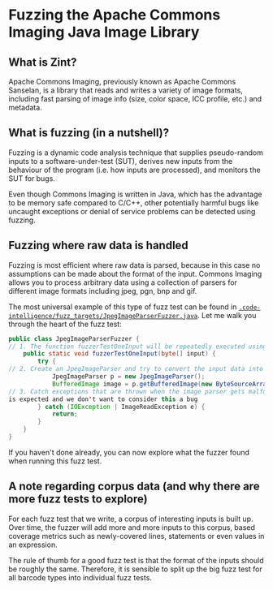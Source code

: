 # Fuzzing the Apache Commons Imaging Java Image Library

## What is Zint?

Apache Commons Imaging, previously known as Apache Commons Sanselan, is a library 
that reads and writes a variety of image formats, including fast parsing of 
image info (size, color space, ICC profile, etc.) and metadata. 

## What is fuzzing (in a nutshell)?

Fuzzing is a dynamic code analysis technique that supplies pseudo-random inputs
to a software-under-test (SUT), derives new inputs from the behaviour of the
program (i.e. how inputs are processed), and monitors the SUT for bugs.

Even though Commons Imaging is written in Java, which has the advantage
to be memory safe compared to C/C++, other potentially harmful bugs like uncaught
exceptions or denial of service problems can be detected using fuzzing.

## Fuzzing where raw data is handled

Fuzzing is most efficient where raw data is parsed, because in this case no
assumptions can be made about the format of the input. Commons Imaging allows you to process
arbitrary data using a collection of parsers for different image formats including jpeg, pgn, bnp and gif.


The most universal example of this type of fuzz test can be found in
[`.code-intelligence/fuzz_targets/JpegImageParserFuzzer.java`](https://github.com/ci-fuzz/commons-imaging/blob/master/.code-intelligence/fuzz_targets/JpegImageParserFuzzer.java).
Let me walk you through the heart of the fuzz test:

```Java
public class JpegImageParserFuzzer {
// 1. The function fuzzerTestOneInput will be repeatedly executed using data generated by the fuzzer as input
	public static void fuzzerTestOneInput(byte[] input) {	
		try {
// 2. Create an JpegImageParser and try to convert the input data into an image by calling the getBufferedImage function
			JpegImageParser p = new JpegImageParser();
			BufferedImage image = p.getBufferedImage(new ByteSourceArray(input), new HashMap<>());
// 3. Catch exceptions that are thrown when the image parser gets malformed input data. This behaviour 
is expected and we don't want to consider this a bug
		} catch (IOException | ImageReadException e) {
			return;
		}
	}
}
```

If you haven't done already, you can now explore what the fuzzer found when
running this fuzz test.

## A note regarding corpus data (and why there are more fuzz tests to explore)

For each fuzz test that we write, a corpus of interesting inputs is built up.
Over time, the fuzzer will add more and more inputs to this corpus, based
coverage metrics such as newly-covered lines, statements or even values in an
expression.

The rule of thumb for a good fuzz test is that the format of the inputs should
be roughly the same. Therefore, it is sensible to split up the big fuzz test for
all barcode types into individual fuzz tests.
